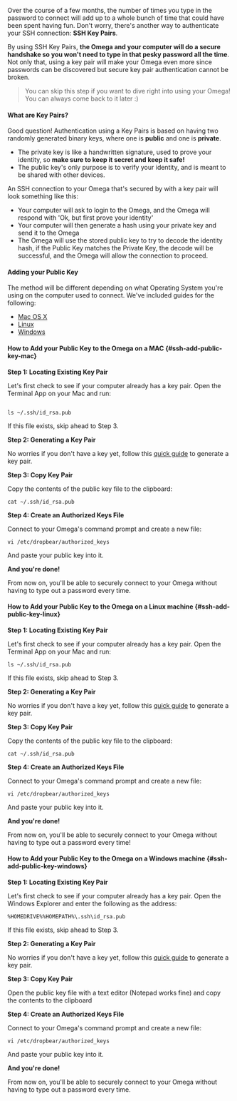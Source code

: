 Over the course of a few months, the number of times you type in the password to connect will add up to a whole bunch of time that could have been spent having fun. Don't worry, there's another way to authenticate your SSH connection: **SSH Key Pairs**.

By using SSH Key Pairs, **the Omega and your computer will do a secure handshake so you won't need to type in that pesky password all the time**. Not only that, using a key pair will make your Omega even more since passwords can be discovered but secure key pair authentication cannot be broken.

> You can skip this step if you want to dive right into using your Omega! You can always come back to it later :)

#### What are Key Pairs?

Good question! Authentication using a Key Pairs is based on having two randomly generated binary keys, where one is **public** and one is **private**.

* The private key is like a handwritten signature, used to prove your identity, so **make sure to keep it secret and keep it safe!**
* The public key's only purpose is to verify your identity, and is meant to be shared with other devices.

An SSH connection to your Omega that's secured by with a key pair will look something like this:

- Your computer will ask to login to the Omega, and the Omega will respond with 'Ok, but first prove your identity'
- Your computer will then generate a hash using your private key and send it to the Omega
- The Omega will use the stored public key to try to decode the identity hash, if the Public Key matches the Private Key, the decode will be successful, and the Omega will allow the connection to proceed.

#### Adding your Public Key

The method will be different depending on what Operating System you're using on the computer used to connect. We've included guides for the following:

* [Mac OS X](#ssh-add-public-key-mac)
* [Linux](#ssh-add-public-key-linux)
* [Windows](#ssh-add-public-key-windows)

#### How to Add your Public Key to the Omega on a MAC {#ssh-add-public-key-mac}


**Step 1: Locating Existing Key Pair**

Let's first check to see if your computer already has a key pair. Open the Terminal App on your Mac and run:

```

ls ~/.ssh/id_rsa.pub

```

If this file exists, skip ahead to Step 3.

<!-- // TODO: add screenshot of terminal showing file exists -->

**Step 2: Generating a Key Pair**

No worries if you don't have a key yet, follow this [quick guide](https://help.github.com/articles/generating-an-ssh-key/#platform-mac) to generate a key pair.

**Step 3: Copy Key Pair**

Copy the contents of the public key file to the clipboard:

```
cat ~/.ssh/id_rsa.pub
```

**Step 4: Create an Authorized Keys File**

Connect to your Omega's command prompt and create a new file:

```
vi /etc/dropbear/authorized_keys
```

And paste your public key into it.

**And you're done!**

From now on, you'll be able to securely connect to your Omega without having to type out a password every time.


#### How to Add your Public Key to the Omega on a Linux machine {#ssh-add-public-key-linux}

**Step 1: Locating Existing Key Pair**

Let's first check to see if your computer already has a key pair. Open the Terminal App on your Mac and run:

```
ls ~/.ssh/id_rsa.pub
```

If this file exists, skip ahead to Step 3.

<!-- // TODO: add screenshot of terminal showing file exists -->

**Step 2: Generating a Key Pair**

No worries if you don't have a key yet, follow this [quick guide](https://help.github.com/articles/generating-an-ssh-key/#platform-linux) to generate a key pair.

**Step 3: Copy Key Pair**

Copy the contents of the public key file to the clipboard:

```
cat ~/.ssh/id_rsa.pub
```

**Step 4: Create an Authorized Keys File**

Connect to your Omega's command prompt and create a new file:

```
vi /etc/dropbear/authorized_keys
```

And paste your public key into it.

**And you're done!**

From now on, you'll be able to securely connect to your Omega without having to type out a password every time!

#### How to Add your Public Key to the Omega on a Windows machine {#ssh-add-public-key-windows}

**Step 1: Locating Existing Key Pair**

Let's first check to see if your computer already has a key pair. Open the Windows Explorer and enter the following as the address:

```
%HOMEDRIVE%%HOMEPATH%\.ssh\id_rsa.pub
```

If this file exists, skip ahead to Step 3.

**Step 2: Generating a Key Pair**

No worries if you don't have a key yet, follow this [quick guide](https://help.github.com/articles/generating-an-ssh-key/#platform-windows) to generate a key pair.

**Step 3: Copy Key Pair**

Open the public key file with a text editor (Notepad works fine) and copy the contents to the clipboard


**Step 4: Create an Authorized Keys File**

Connect to your Omega's command prompt and create a new file:

```
vi /etc/dropbear/authorized_keys
```

And paste your public key into it.

**And you're done!**

From now on, you'll be able to securely connect to your Omega without having to type out a password every time.
